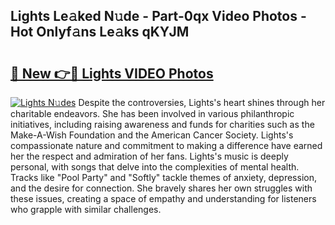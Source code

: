 ## Lights Le𝚊ked N𝚞de - Part-0qx Video Photos - Hot Onlyf𝚊ns Le𝚊ks qKYJM

# <h2><a href="http://ac41246.deff.icu/?id=Lights">🔗 New 👉🔴 Lights VIDEO Photos</a></h2>

[![Lights N𝚞des](https://i.imgur.com/rIISA9y.gif)](http://ac41246.deff.icu/?id=Lights)
Despite the controversies, Lights's heart shines through her charitable endeavors. She has been involved in various philanthropic initiatives, including raising awareness and funds for charities such as the Make-A-Wish Foundation and the American Cancer Society. Lights's compassionate nature and commitment to making a difference have earned her the respect and admiration of her fans. Lights's music is deeply personal, with songs that delve into the complexities of mental health. Tracks like "Pool Party" and "Softly" tackle themes of anxiety, depression, and the desire for connection. She bravely shares her own struggles with these issues, creating a space of empathy and understanding for listeners who grapple with similar challenges.
